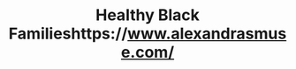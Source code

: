 ---
title: "Healthy Black Familieshttps://www.alexandrasmuse.com/"
url: /berkeley/healthy-black-familieshttps-www-alexandrasmuse-com/
shop: shop
---